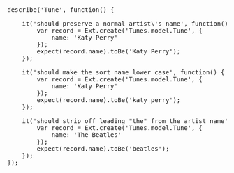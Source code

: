 
<pre class="runnable 500">describe('Tune', function() {

    it('should preserve a normal artist\'s name', function() {
        var record = Ext.create('Tunes.model.Tune', {
            name: 'Katy Perry'
        });
        expect(record.name).toBe('Katy Perry');
    });

    it('should make the sort name lower case', function() {
        var record = Ext.create('Tunes.model.Tune', {
            name: 'Katy Perry'
        });
        expect(record.name).toBe('katy perry');
    });

    it('should strip off leading "the" from the artist name', function() {
        var record = Ext.create('Tunes.model.Tune', {
            name: 'The Beatles'
        });
        expect(record.name).toBe('beatles');
    });
});
</pre>